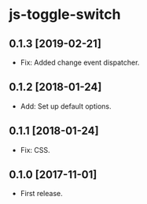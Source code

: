 js-toggle-switch
================

0.1.3 [2019-02-21]
------------------

- Fix: Added change event dispatcher.

0.1.2 [2018-01-24]
------------------

- Add: Set up default options.

0.1.1 [2018-01-24]
------------------

- Fix: CSS.

0.1.0 [2017-11-01]
------------------

- First release.
